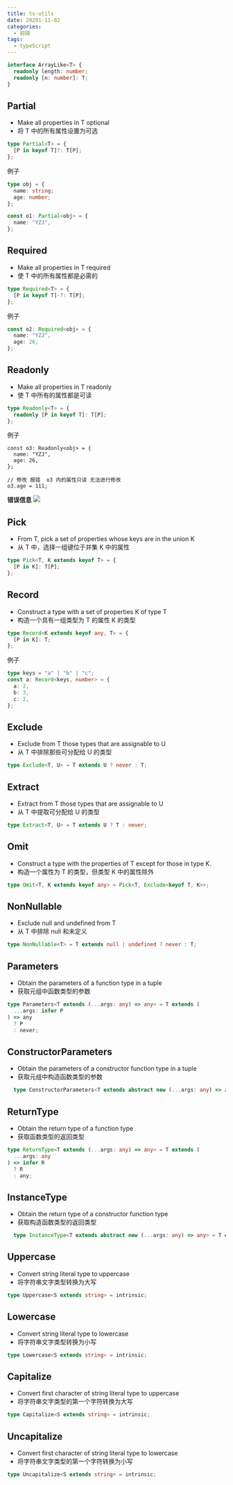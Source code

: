 ```yaml
---
title: ts-utils
date: 20201-11-02
categories:
  - 前端
tags:
  - typeScript
---
```


```typescript
interface ArrayLike<T> {
  readonly length: number;
  readonly [n: number]: T;
}
```

## Partial

- Make all properties in T optional
- 将 T 中的所有属性设置为可选

```typescript
type Partial<T> = {
  [P in keyof T]?: T[P];
};
```

例子

```typescript
type obj = {
  name: string;
  age: number;
};

const o1: Partial<obj> = {
  name: "YZJ",
};
```

## Required

- Make all properties in T required
- 使 T 中的所有属性都是必需的

```typescript
type Required<T> = {
  [P in keyof T]-?: T[P];
};
```

例子

```typescript
const o2: Required<obj> = {
  name: "YZJ",
  age: 26,
};
```

## Readonly

- Make all properties in T readonly
- 使 T 中所有的属性都是可读

```typescript
type Readonly<T> = {
  readonly [P in keyof T]: T[P];
};
```

例子

```
const o3: Readonly<obj> = {
  name: "YZJ",
  age: 26,
};

// 修改 报错  o3 内的属性只读 无法进行修改
o3.age = 111;
```

**错误信息**
<image src="./img/c24e834f79ffae885927be0b6f10351.png" >

## Pick

- From T, pick a set of properties whose keys are in the union K
- 从 T 中，选择一组键位于并集 K 中的属性

```typescript
type Pick<T, K extends keyof T> = {
  [P in K]: T[P];
};
```

## Record

- Construct a type with a set of properties K of type T
- 构造一个具有一组类型为 T 的属性 K 的类型

```typescript
type Record<K extends keyof any, T> = {
  [P in K]: T;
};
```

例子

```typescript
type keys = "a" | "b" | "c";
const a: Record<keys, number> = {
  a: 2,
  b: 3,
  c: 2,
};
```

## Exclude

- Exclude from T those types that are assignable to U
- 从 T 中排除那些可分配给 U 的类型

```typescript
type Exclude<T, U> = T extends U ? never : T;
```

## Extract

- Extract from T those types that are assignable to U
- 从 T 中提取可分配给 U 的类型

```typescript
type Extract<T, U> = T extends U ? T : never;
```

## Omit

- Construct a type with the properties of T except for those in type K.
- 构造一个属性为 T 的类型，但类型 K 中的属性除外

```typescript
type Omit<T, K extends keyof any> = Pick<T, Exclude<keyof T, K>>;
```

## NonNullable

- Exclude null and undefined from T
- 从 T 中排除 null 和未定义

```typescript
type NonNullable<T> = T extends null | undefined ? never : T;
```

## Parameters

- Obtain the parameters of a function type in a tuple
- 获取元组中函数类型的参数

```typescript
type Parameters<T extends (...args: any) => any> = T extends (
  ...args: infer P
) => any
  ? P
  : never;
```

## ConstructorParameters

- Obtain the parameters of a constructor function type in a tuple
- 获取元组中构造函数类型的参数

```typescript
  type ConstructorParameters<T extends abstract new (...args: any) => any> = T extends abstract new (...args: infer P) => any ? P : never;
```

## ReturnType

- Obtain the return type of a function type
- 获取函数类型的返回类型

```typescript
type ReturnType<T extends (...args: any) => any> = T extends (
  ...args: any
) => infer R
  ? R
  : any;
```

## InstanceType

- Obtain the return type of a constructor function type
- 获取构造函数类型的返回类型

```typescript
  type InstanceType<T extends abstract new (...args: any) => any> = T extends abstract new (...args: any) => infer R ? R : any;
```

## Uppercase

- Convert string literal type to uppercase
- 将字符串文字类型转换为大写

```typescript
type Uppercase<S extends string> = intrinsic;
```

## Lowercase

- Convert string literal type to lowercase
- 将字符串文字类型转换为小写

```typescript
type Lowercase<S extends string> = intrinsic;
```

## Capitalize

- Convert first character of string literal type to uppercase
- 将字符串文字类型的第一个字符转换为大写

```typescript
type Capitalize<S extends string> = intrinsic;
```

## Uncapitalize

- Convert first character of string literal type to lowercase
- 将字符串文字类型的第一个字符转换为小写

```typescript
type Uncapitalize<S extends string> = intrinsic;
```
